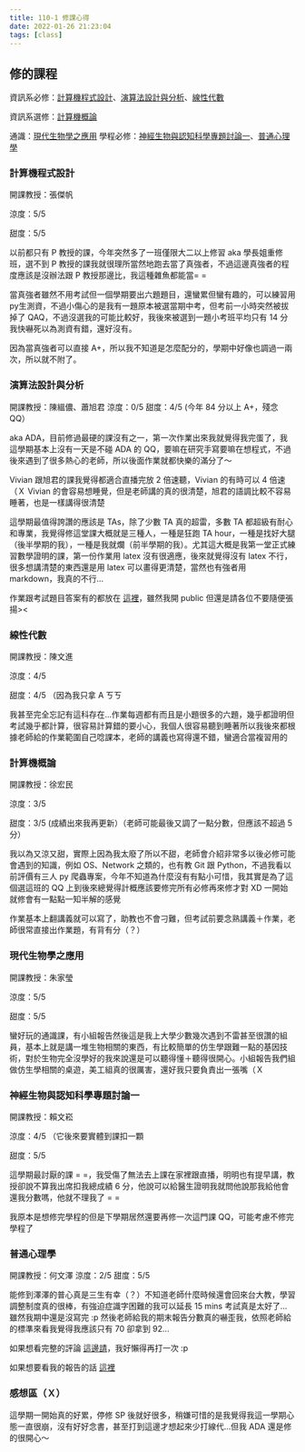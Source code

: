 ```yaml
---
title: 110-1 修課心得
date: 2022-01-26 21:23:04
tags: [class]
---
```


## 修的課程

資訊系必修：[計算機程式設計](#計算機程式設計)、[演算法設計與分析](#演算法設計與分析)、[線性代數](#線性代數)

資訊系選修：[計算機概論](#計算機概論)

通識：[現代生物學之應用](#現代生物學之應用)
學程必修：[神經生物與認知科學專題討論一](#神經生物與認知科學專題討論一)、[普通心理學](#普通心理學)

### 計算機程式設計

開課教授：張傑帆

涼度：5/5

甜度：5/5

以前都只有 P 教授的課，今年突然多了一班僅限大二以上修習 aka 學長姐重修班，選不到 P 教授的課我就很理所當然地跑去當了真強者，不過這邊真強者的程度應該是沒辦法跟 P 教授那邊比，我這種雜魚都能當= =

當真強者雖然不用考試但一個學期要出六題題目，還蠻累但蠻有趣的，可以練習用py生測資，不過小傷心的是我有一題原本被選當期中考，但考前一小時突然被拔掉了 QAQ，不過沒選我的可能比較好，我後來被選到一題小考班平均只有 14 分我快嚇死以為測資有錯，還好沒有。

因為當真強者可以直接 A+，所以我不知道是怎麼配分的，學期中好像也調過一兩次，所以就不附了。

### 演算法設計與分析

開課教授：陳縕儂、蕭旭君
涼度：0/5
甜度：4/5 (今年 84 分以上 A+，殘念 QQ）

aka ADA，目前修過最硬的課沒有之一，第一次作業出來我就覺得我完蛋了，我這學期基本上沒有一天是不碰 ADA 的 QQ，要嘛在研究手寫要嘛在想程式，不過後來遇到了很多熱心的老師，所以後面作業就都快樂的滿分了～

Vivian 跟旭君的課我覺得都適合直播完放 2 倍速聽，Vivian 的有時可以 4 倍速（Ｘ Vivian 的會容易想睡覺，但是老師講的真的很清楚，旭君的語調比較不容易睡著，也是一樣講得很清楚

這學期最值得誇讚的應該是 TAs，除了少數 TA 真的超雷，多數 TA 都超級有耐心和專業，我覺得修這堂課大概就是三種人，一種是狂跑 TA hour，一種是找好大腿（後半學期的我），一種是我就爛（前半學期的我）。尤其這大概是我第一堂正式練習數學證明的課，第一份作業用 latex 沒有很適應，後來就覺得沒有 latex 不行，很多想講清楚的東西還是用 latex 可以畫得更清楚，當然也有強者用 markdown，我真的不行...

作業跟考試題目答案有的都放在 [這裡](https://github.com/yun-20459/ADA)，雖然我開 public 但還是請各位不要隨便張揚><

### 線性代數

開課教授：陳文進

涼度：4/5

甜度：4/5 （因為我只拿 A ㄎㄎ

我甚至完全忘記有這科存在...作業每週都有而且是小題很多的六題，幾乎都證明但考試幾乎都計算，很容易計算錯的要小心，我個人很容易聽到睡著所以我後來都根據老師給的作業範圍自己唸課本，老師的講義也寫得還不錯，蠻適合當複習用的

### 計算機概論

開課教授：徐宏民

涼度：3/5

甜度：3/5 (成績出來我再更新）（老師可能最後又調了一點分數，但應該不超過 5 分）

我以為又涼又甜，實際上因為我太廢了所以不甜，老師會介紹非常多以後必修可能會遇到的知識，例如 OS、Network 之類的，也有教 Git 跟 Python，不過我看以前評價有三人 py 爬蟲專案，今年不知道為什麼沒有有點小可惜，我其實是為了這個選這班的 QQ 上到後來總覺得計概應該要修完所有必修再來修才對 XD 一開始就修會有一點點一知半解的感覺

作業基本上翻講義就可以寫了，助教也不會刁難，但考試前要念熟講義＋作業，老師很常直接出作業題，有背有分（？）

### 現代生物學之應用

開課教授：朱家瑩

涼度：5/5

甜度：5/5

蠻好玩的通識課，有小組報告然後這是我上大學少數幾次遇到不雷甚至很讚的組員，基本上就是講一堆生物相關的東西，有比較簡單的仿生學跟難一點的基因技術，對於生物完全沒學好的我來說還是可以聽得懂＋聽得很開心。小組報告我們組做仿生學相關的桌遊，美工組真的很厲害，還好我只要負責出一張嘴（Ｘ

### 神經生物與認知科學專題討論一

開課教授：賴文崧

涼度：4/5 （它後來要實體到課扣一顆

甜度：5/5

這學期最討厭的課 = =，我受傷了無法去上課在家裡跟直播，明明也有提早講，教授卻說不算我出席扣我總成績 6 分，他說可以給醫生證明我就問他說那我給他會還我分數嗎，他就不理我了 = =

我原本是想修完學程的但是下學期居然還要再修一次這門課 QQ，可能考慮不修完學程了

### 普通心理學

開課教授：何文澤
涼度：2/5
甜度：5/5

能修到澤澤的普心真是三生有幸（？）不知道老師什麼時候還會回來台大教，學習調整制度真的很棒，有強迫症識字困難的我可以延長 15 mins 考試真是太好了... 雖然我期中還是沒寫完 :p 然後老師給我的期末報告分數真的嚇歪我，依照老師給的標準來看我覺得我應該只有 70 卻拿到 92...

如果想看完整的評論 [這邊請](https://www.ptt.cc/bbs/NTUcourse/M.1642777373.A.4CF.html)，我好懶得再打一次 :p

如果想要看我的報告的話 [這裡](https://drive.google.com/file/d/1GHlQv-iaW47v0BuAvSYxNDDeZK5G1HLS/view?usp=sharing)

### 感想區（Ｘ）

這學期一開始真的好累，停修 SP 後就好很多，稍嫌可惜的是我覺得我這一學期心態一直很崩，沒有好好念書，甚至打到這邊才想起來少打線代...但我 ADA 還是修的很開心～
